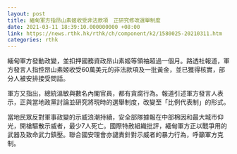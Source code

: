 ```yaml
---
layout: post
title: 緬甸軍方指昂山素姬收受非法款項　正研究修改選舉制度
date: 2021-03-11 18:39:10.000000000 +08:00
link: https://news.rthk.hk/rthk/ch/component/k2/1580025-20210311.htm
categories: rthk
---
```


緬甸軍方發動政變，並扣押國務資政昂山素姬等領袖超過一個月。路透社報道，軍方發言人指控昂山素姬收受60萬美元的非法款項及一批黃金，並已獲得核實，部分人被安排接受問話。

軍方又指出，總統溫敏與數名內閣官員，都有貪腐行為。報道引述軍方發言人表示，正與當地政黨討論並研究將現時的選舉制度，改變至「比例代表制」的形式。

當地民眾反對軍事政變的示威浪潮持續，安全部隊據報在中部棉因和最大城市仰光，開槍驅散示威者，最少7人死亡。國際特赦組織批評，緬甸軍方正以戰爭用的武器及致命武力鎮壓。聯合國安理會亦譴責針對示威者的暴力行為，呼籲軍方克制。
